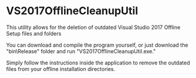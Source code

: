 # VS2017OfflineCleanupUtil
This utility allows for the deletion of outdated Visual Studio 2017 Offline Setup files and folders

You can download and compile the program yourself, or just download the "bin\Release" folder and run "VS2017OfflineCleanupUtil.exe."

Simply follow the instructions inside the application to remove the outdated files from your offline installation directories.